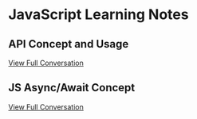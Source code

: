 # JavaScript Learning Notes

## API Concept and Usage
[View Full Conversation](https://chatgpt.com/c/676036f5-efb4-8012-8efc-65c0992437bc)

## JS Async/Await Concept
[View Full Conversation](https://chatgpt.com/c/6763c47a-f574-8012-8e1b-b30a60305bd3)
